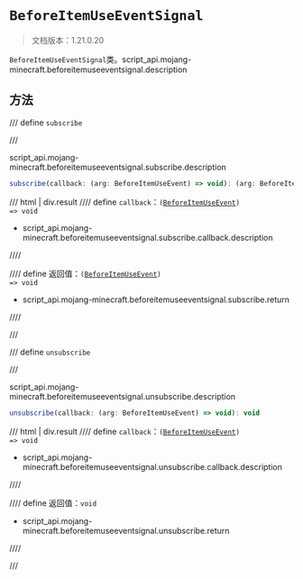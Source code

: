 # `BeforeItemUseEventSignal`

> 文档版本：1.21.0.20

`BeforeItemUseEventSignal`类。script_api.mojang-minecraft.beforeitemuseeventsignal.description

## 方法

/// define
`subscribe`


///

script_api.mojang-minecraft.beforeitemuseeventsignal.subscribe.description

```js
subscribe(callback: (arg: BeforeItemUseEvent) => void): (arg: BeforeItemUseEvent) => void
```

/// html | div.result
//// define
`callback`：<code>(<a href="../beforeitemuseevent/">BeforeItemUseEvent</a>) =&gt; void</code>

- script_api.mojang-minecraft.beforeitemuseeventsignal.subscribe.callback.description


////

//// define
返回值：<code>(<a href="../beforeitemuseevent/">BeforeItemUseEvent</a>) =&gt; void</code>

- script_api.mojang-minecraft.beforeitemuseeventsignal.subscribe.return


////

///


/// define
`unsubscribe`


///

script_api.mojang-minecraft.beforeitemuseeventsignal.unsubscribe.description

```js
unsubscribe(callback: (arg: BeforeItemUseEvent) => void): void
```

/// html | div.result
//// define
`callback`：<code>(<a href="../beforeitemuseevent/">BeforeItemUseEvent</a>) =&gt; void</code>

- script_api.mojang-minecraft.beforeitemuseeventsignal.unsubscribe.callback.description


////

//// define
返回值：`void`

- script_api.mojang-minecraft.beforeitemuseeventsignal.unsubscribe.return


////

///

